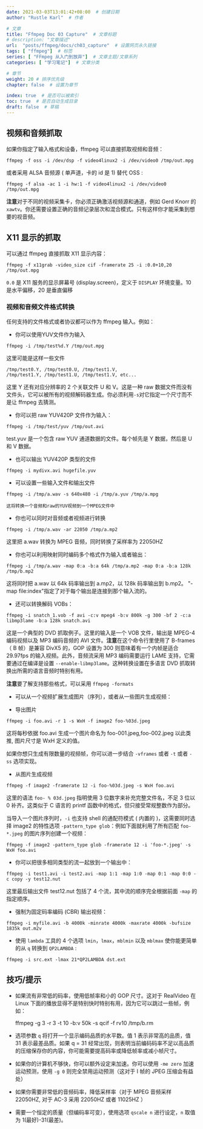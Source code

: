 ```yaml
---
date: 2021-03-03T13:01:42+08:00  # 创建日期
author: "Rustle Karl"  # 作者

# 文章
title: "Ffmpeg Doc 03 Capture"  # 文章标题
# description: "文章描述"
url:  "posts/ffmpeg/docs/ch03_capture"  # 设置网页永久链接
tags: [ "ffmpeg"]  # 标签
series: [ "FFmpeg 从入门到放弃"]  # 文章主题/文章系列
categories: [ "学习笔记"]  # 文章分类

# 章节
weight: 20 # 排序优先级
chapter: false  # 设置为章节

index: true  # 是否可以被索引
toc: true  # 是否自动生成目录
draft: false  # 草稿
---
```


## 视频和音频抓取

如果你指定了输入格式和设备，ffmpeg 可以直接抓取视频和音频：

> 
    ffmpeg -f oss -i /dev/dsp -f video4linux2 -i /dev/video0 /tmp/out.mpg

或者采用 ALSA 音频源 ( 单声道，卡的 id 是 1) 替代 OSS :

> 
	ffmpeg -f alsa -ac 1 -i hw:1 -f video4linux2 -i /dev/video0 /tmp/out.mpg

**注意**对于不同的视频采集卡，你必须正确激活视频源和通道，例如 Gerd Knorr 的 `xawtv`。你还需要设置正确的音频记录层次和混合模式。只有这样你才能采集到想要的视音频。

## X11 显示的抓取

可以通过 ffmpeg 直接抓取 X11 显示内容：

> 
	ffmpeg -f x11grab -video_size cif -framerate 25 -i :0.0+10,20 /tmp/out.mpg

`0.0` 是 X11 服务的显示屏幕号 (display.screen)，定义于 `DISPLAY` 环境变量。10 是水平偏移，20 是垂直偏移

### 视频和音频文件格式转换

任何支持的文件格式或者协议都可以作为 ffmpeg 输入。例如：

- 你可以使用YUV文件作为输入

> 	
	ffmpeg -i /tmp/test%d.Y /tmp/out.mpg
	
这里可能是这样一些文件
    
> 
	/tmp/test0.Y, /tmp/test0.U, /tmp/test1.V,
	/tmp/test1.Y, /tmp/test1.U, /tmp/test1.V, etc...

这里 Y 还有对应分辨率的 2 个关联文件 U 和 V。这是一种 raw 数据文件而没有文件头，它可以被所有的视频解码器生成。你必须利用`-s`对它指定一个尺寸而不是让 ffmpeg 去猜测。

- 你可以把 raw YUV420P 文件作为输入：

> 
    ffmpeg -i /tmp/test/yuv /tmp/out.avi

test.yuv 是一个包含 raw YUV 通道数据的文件。每个帧先是 Y 数据，然后是 U 和 V 数据。

- 也可以输出 YUV420P 类型的文件

> 
    ffmpeg -i mydivx.avi hugefile.yuv

- 可以设置一些输入文件和输出文件  

> 
	ffmpeg -i /tmp/a.wav -s 640x480 -i /tmp/a.yuv /tmp/a.mpg
	
	这将转换一个音频和raw的YUV视频到一个MPEG文件中

- 你也可以同时对音频或者视频进行转换

> 
	ffmpeg -i /tmp/a.wav -ar 22050 /tmp/a.mp2

这里把 a.wav 转换为 MPEG 音频，同时转换了采样率为 22050HZ

- 你也可以利用映射同时编码多个格式作为输入或者输出：

> 
	ffmpeg -i /tmp/a.wav -map 0:a -b:a 64k /tmp/a.mp2 -map 0:a -b:a 128k /tmp/b.mp2

这将同时把 a.wav 以 64k 码率输出到 a.mp2，以 128k 码率输出到 b.mp2。 "-map file:index"指定了对于每个输出是连接到那个输入流的。

- 还可以转换解码 VOBs：  

> 
    ffmpeg -i snatch_1.vob -f avi -c:v mpeg4 -b:v 800k -g 300 -bf 2 -c:a libmp3lame -b:a 128k snatch.avi

这是一个典型的 DVD 抓取例子。这里的输入是一个 VOB 文件，输出是 MPEG-4 编码视频以及 MP3 编码音频的 AVI 文件。**注意**在这个命令行里使用了 B-frames （ B 帧）是兼容 DivX5 的，GOP 设置为 300 则意味着有一个内帧是适合 29.97fps 的输入视频。此外，音频流采用 MP3 编码需要运行 LAME 支持，它需要通过在编译是设置 `--enable-libmp3lame`。这种转换设置在多语言 DVD 抓取转换出所需的语言音频时特别有用。

**注意**要了解支持那些格式，可以采用 `ffmpeg -formats`

- 可以从一个视频扩展生成图片（序列），或者从一些图片生成视频：

- 导出图片

> 
	ffmpeg -i foo.avi -r 1 -s WxH -f image2 foo-%03d.jpeg

这将每秒依据 foo.avi 生成一个图片命名为 foo-001.jpeg,foo-002.jpeg 以此类推, 图片尺寸是 WxH 定义的值。

如果你想只生成有限数量的视频帧，你可以进一步结合 `-vframes` 或者 `-t` 或者 `-ss` 选项实现。

- 从图片生成视频

> 
	ffmpeg -f image2 -framerate 12 -i foo-%03d.jpeg -s WxH foo.avi

这里的语法 `foo- % 03d.jpeg` 指明使用 3 位数字来补充完整文件名，不足 3 位以 0 补齐。这类似于 C 语言的 printf 函数中的格式，但只接受常规整数作为部分。

当导入一个图片序列时，`-i` 也支持 shell 的通配符模式 ( 内置的 )，这需要同时选择 image2 的特性选项 `-pattern_type glob`：例如下面就利用了所有匹配 `foo- *.jpeg` 的图片序列创建一个视频：

> 
	ffmpeg -f image2 -pattern_type glob -framerate 12 -i 'foo-*.jpeg' -s WxH foo.avi

-  你可以把很多相同类型的流一起放到一个输出中：

> 
	ffmpeg -i test1.avi -i test2.avi -map 1:1 -map 1:0 -map 0:1 -map 0:0 -c copy -y test12.nut

这里最后输出文件 test12.nut 包括了 4 个流，其中流的顺序完全根据前面 `-map` 的指定顺序。

- 强制为固定码率编码 (CBR) 输出视频：

> 
	ffmpeg -i myfile.avi -b 4000k -minrate 4000k -maxrate 4000k -bufsize 1835k out.m2v

- 使用 `lambda` 工具的 4 个选项 `lmin`，`lmax`，`mblmin` 以及 `mblmax` 使你能更简单的从 `q` 转换到 `QP2LAMBDA` :

> 
	ffmpeg -i src.ext -lmax 21*QP2LAMBDA dst.ext

## 技巧/提示

- 如果流有非常低的码率，使用低帧率和小的 GOP 尺寸。这对于 RealVideo 在 Linux 下面的播放显得不是特别快时特别有用，因为它可以跳过一些帧，例如：

	ffmpeg -g 3 -r 3 -t 10 -b:v 50k -s qcif -f rv10 /tmp/b.rm

- 选项参数 `q` 将打开一个显示编码品质的水平数。值 1 表示非常高的品质，值 31 表示最差品质。如果 q = 31 经常出现，则表明当前编码码率不足以高品质的压缩保存你的内容，你可能需要提高码率或降低帧率或减小帧尺寸。
- 如果你的计算机不够快，你可以额外设定来加速。你可以使用 `-me zero` 加速运动预测，使用 `-g 0` 则完全禁用运动预测（这对于 I 帧的 JPEG 压缩会有益处）
- 如果你需要非常低的音频码率，降低采样率（对于 MPEG 音频采样 22050HZ, 对于 AC-3 采用 22050HZ 或者 11025HZ ）
- 需要一个恒定的质量（但编码率可变），使用选项 `qscale n` 进行设定，`n` 取值为 1(最好)-31(最差)。
